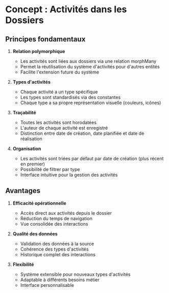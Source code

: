 # Concept : Activités dans les Dossiers

## Principes fondamentaux

1. **Relation polymorphique**
   - Les activités sont liées aux dossiers via une relation morphMany
   - Permet la réutilisation du système d'activités pour d'autres entités
   - Facilite l'extension future du système

2. **Types d'activités**
   - Chaque activité a un type spécifique
   - Les types sont standardisés via des constantes
   - Chaque type a sa propre représentation visuelle (couleurs, icônes)

3. **Traçabilité**
   - Toutes les activités sont horodatées
   - L'auteur de chaque activité est enregistré
   - Distinction entre date de création, date planifiée et date de réalisation

4. **Organisation**
   - Les activités sont triées par défaut par date de création (plus récent en premier)
   - Possibilité de filtrer par type
   - Interface intuitive pour la gestion des activités

## Avantages

1. **Efficacité opérationnelle**
   - Accès direct aux activités depuis le dossier
   - Réduction du temps de navigation
   - Vue consolidée des interactions

2. **Qualité des données**
   - Validation des données à la source
   - Cohérence des types d'activités
   - Historique complet des interactions

3. **Flexibilité**
   - Système extensible pour nouveaux types d'activités
   - Adaptable à différents besoins métier
   - Interface personnalisable
